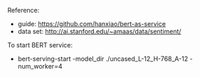 

Reference:
* guide: https://github.com/hanxiao/bert-as-service
* data set: http://ai.stanford.edu/~amaas/data/sentiment/

To start BERT service:
* bert-serving-start -model_dir ./uncased_L-12_H-768_A-12 -num_worker=4
